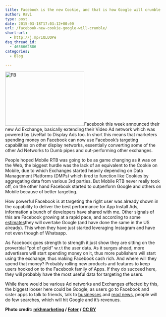 ```yaml
---
title: Facebook is the new Cookie, and that is how Google will crumble
author: Ravi
type: post
date: 2015-03-18T17:03:12+00:00
url: /facebook-new-cookie-google-will-crumble/
short-url:
  - http://j.mp/1QLUQPe
dsq_thread_id:
  - 4656662886
categories:
  - Blog

---
```

<p id="28e0" class="graf--p graf-after--h3">
  <a href="http://www.ravivyas.com/assets/wp-content/uploads/2016/02/FB.jpg"><img class="alignleft wp-image-695 " src="http://www.ravivyas.com/assets/wp-content/uploads/2016/02/FB-300x205.jpg" alt="FB" width="255" height="174" srcset="http://www.ravivyas.com/assets/wp-content/uploads/2016/02/FB-300x205.jpg 300w, http://www.ravivyas.com/assets/wp-content/uploads/2016/02/FB.jpg 500w" sizes="(max-width: 255px) 100vw, 255px" /></a>Facebook this week announced their new Ad Exchange, basically extending their Video Ad network which was powered by LiveRail to Display Ads too. In short this means that marketers spending money on Facebook can now use Facebook’s targeting capabilities on other display networks, essentially converting some of the other Ad Networks to Dumb pipes and out-performing other exchanges.
</p>

<p id="4f2a" class="graf--p graf-after--p">
  People hoped Mobile RTB was going to be as game changing as it was on the Web, the biggest hurdle was the lack of an equivalent to the Cookie on Mobile, due to which Exchanges started heavily depending on Data Management Platforms (DMPs) which tired to function like Cookies by aggregating data from various 3rd parties. But Mobile RTB never really took off, on the other hand Facebook started to outperform Google and others on Mobile because of better targeting.
</p>

<p id="8577" class="graf--p graf-after--p">
  How powerful Facebook is at targeting the right user was already shown in the capability to deliver the best performance for App Install Ads, information a bunch of developers have shared with me. Other signals of this are Facebook growing at a rapid pace, and according to some <a class="markup--anchor markup--p-anchor" href="http://adexchanger.com/online-advertising/report-facebook-pulls-ahead-of-google-in-us-digital-display-ad-revenues/" rel="nofollow" data-href="http://adexchanger.com/online-advertising/report-facebook-pulls-ahead-of-google-in-us-digital-display-ad-revenues/">estimates</a>they will overtake Google (and have done the same in the US already). This when they have just started leveraging Instagram and have not even though of Whatsapp.
</p>

<p id="f8e9" class="graf--p graf-after--p">
  As Facebook goes strength to strength it just show they are sitting on the proverbial “pot of gold” w.r.t the user data. As it surges ahead, more advertisers will start spending money on it, thus more publishers will start using the exchange, thus making Facebook cash rich. And where will they spend that money? Probably rolling new products and features to keep users hooked on to the Facebook family of Apps. If they do succeed here, they will probably have the most useful data for targeting the users.
</p>

<p id="ced4" class="graf--p graf-after--p">
  While there would be various Ad networks and Exchanges effected by this, the biggest looser here could be Google, as users go to Facebook and sister apps to talk to friends, talk to <a class="markup--anchor markup--p-anchor" href="http://recode.net/2015/03/25/facebook-starts-turning-messenger-into-a-shopping-platform/" rel="nofollow" data-href="http://recode.net/2015/03/25/facebook-starts-turning-messenger-into-a-shopping-platform/">businesses</a> and <a class="markup--anchor markup--p-anchor" href="http://fortune.com/2015/03/24/facebook-news/" rel="nofollow" data-href="http://fortune.com/2015/03/24/facebook-news/">read news</a>, people will do few searches, which will hit Google and it’s revenues.
</p>

<p id="6200" class="graf--p graf-after--p graf--last">
  <strong class="markup--strong markup--p-strong">Photo credit: </strong><a class="markup--anchor markup--p-anchor" href="https://www.flickr.com/photos/mkhmarketing/8560618867/" rel="nofollow" data-href="https://www.flickr.com/photos/mkhmarketing/8560618867/"><strong class="markup--strong markup--p-strong">mkhmarketing</strong></a><strong class="markup--strong markup--p-strong"> / </strong><a class="markup--anchor markup--p-anchor" href="http://foter.com/" rel="nofollow" data-href="http://foter.com/"><strong class="markup--strong markup--p-strong">Foter</strong></a><strong class="markup--strong markup--p-strong"> / </strong><a class="markup--anchor markup--p-anchor" href="http://creativecommons.org/licenses/by/2.0/" rel="nofollow" data-href="http://creativecommons.org/licenses/by/2.0/"><strong class="markup--strong markup--p-strong">CC BY</strong></a>
</p>